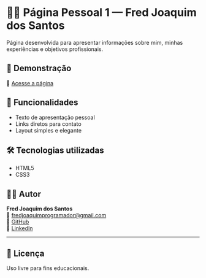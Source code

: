 # 🙋‍♂️ Página Pessoal 1 — Fred Joaquim dos Santos

Página desenvolvida para apresentar informações sobre mim, minhas experiências e objetivos profissionais.

## 🚀 Demonstração
🔗 [Acesse a página](https://fredjoaquim.github.io/P-gina-pessoal-1---Fred-Joaquim-dos-Santos/)

## 🧠 Funcionalidades
- Texto de apresentação pessoal  
- Links diretos para contato  
- Layout simples e elegante  

## 🛠️ Tecnologias utilizadas
- HTML5  
- CSS3  

## 👨‍💻 Autor
**Fred Joaquim dos Santos**  
📧 [fredjoaquimprogramador@gmail.com](mailto:fredjoaquimprogramador@gmail.com)  
🐙 [GitHub](https://github.com/fredjoaquim)  
💼 [LinkedIn](https://linkedin.com/in/fredjoaquim)

---

## 📝 Licença
Uso livre para fins educacionais.
